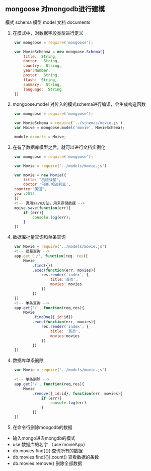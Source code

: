 ## mongoose 对mongodb进行建模
模式 schema
模型 model
文档 documents


1. 在模式中，对数据字段类型进行定义
```js
	var mongoose = require('mongoose');

	var MovieSchenma = new mongoose.Schema({
		title:  String,
		doctor:  String,
		country:  String,
		year:Number,
		poster:  String,
		flash:  String,
		summary:  String,
		language:  String
	})
```

2. mongoose.model 对传入的模式schema进行编译，会生成构造函数
```js
	var mongoose = require('mongoose');

	var MovieSchema = require('../schemas/movie.js')
	var Moive = mongoose.model('movie', MovieSchema);

	module.exports = Moive;
```

3. 在有了数据库模型之后，就可以进行文档实例化
```js
	var mongoose = require('mongoose');

	var Movie = require('../models/movie.js')

	var movie = new Movie({
		title: "机械战警",
		doctor:'何塞.帕迪利亚',
    country:"美国",
    year:2014
	})
	<!-- 调用save方法，用来存储数据 -->
	moive.save(function(err){
		if (err){
			console.log(err);
		}
	})
```

4. 数据库批量查询和单条查询
```js
	var Movie = require('../models/movie.js')
	<!-- 批量查询 -->
	app.get（'/', function(req. res){
		Movie
			.find({})
			.exec(function(err, movies){
				res.render('index', {
					title:'首页',
					movies: movies
				})
			})
	})
	<!-- 单条查询 -->
	app.get('/', function(req,res){
		Movie
			.findOne({_id:id})
			.exec(function(err, movies){
				res.render('index', {
					title: '首页',
					movies:movies
				})
			})
	})
```

4. 数据库单条删除
```js
	var Movie = require('../models/movie.js')
	
	<!-- 单条删除 -->
	app.get('/', function(req,res){
		Movie
			.remove({_id:id}, function(err, movies){
				if (err){
					console.log(err)
				}			
			})
	})
```

5. 在命令行删除moogodb的数据
+ 输入mongo进去mongdb的模式
+ use 数据库的名字 （use movieApp）
+ db.movies.find({}) 查询所有的数据
+ db.movies.find({}).count() 查看数据的条数
+ db.movies.remove() 删除全部数据









